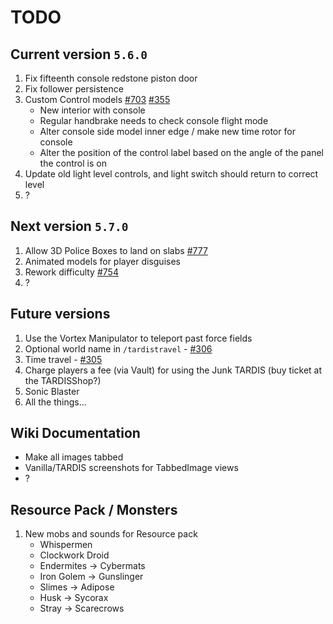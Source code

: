 # TODO

## Current version `5.6.0`

1. Fix fifteenth console redstone piston door
2. Fix follower persistence
3. Custom Control models [#703](https://github.com/eccentricdevotion/TARDIS/issues/703)
   [#355](https://github.com/eccentricdevotion/TARDIS/issues/355)
   * New interior with console
   * Regular handbrake needs to check console flight mode
   * Alter console side model inner edge / make new time rotor for console
   * Alter the position of the control label based on the angle of the panel the control is on
4. Update old light level controls, and light switch should return to correct level
5. ?

## Next version `5.7.0`

1. Allow 3D Police Boxes to land on slabs [#777](https://github.com/eccentricdevotion/TARDIS/issues/777)
2. Animated models for player disguises
3. Rework difficulty [#754](https://github.com/eccentricdevotion/TARDIS/issues/754)
4. ?

## Future versions

1. Use the Vortex Manipulator to teleport past force fields
2. Optional world name in `/tardistravel` - [#306](https://github.com/eccentricdevotion/TARDIS/issues/306)
3. Time travel - [#305](https://github.com/eccentricdevotion/TARDIS/issues/305)
4. Charge players a fee (via Vault) for using the Junk TARDIS (buy ticket at the TARDISShop?)
5. Sonic Blaster
6. All the things...

## Wiki Documentation

* Make all images tabbed
* Vanilla/TARDIS screenshots for TabbedImage views
* ?

## Resource Pack / Monsters

1. New mobs and sounds for Resource pack
    * Whispermen
    * Clockwork Droid
    * Endermites -> Cybermats
    * Iron Golem -> Gunslinger
    * Slimes -> Adipose
    * Husk -> Sycorax
    * Stray -> Scarecrows
